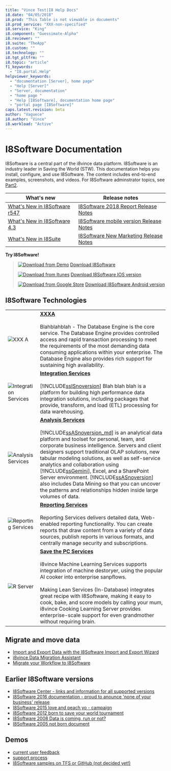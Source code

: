 ```yaml
---
title: "Vince Test|I8 Help Docs"
i8.date: "04/05/2018"
i8.prod: "This Table is not viewable in documents"
i8.prod_service: "XXX-non-specified"
i8.service: "King"
i8.component: "Guessimate-Alpha"
i8.reviewer: ""
i8.suite: "TheApp"
i8.custom: ""
i8.technology: ""
i8.tgt_pltfrm: ""
i8.topic: "article"
f1_keywords: 
  - "I8.portal.Help"
helpviewer_keywords: 
  - "documentation [Server], home page"
  - "Help [Server]"
  - "Server, documentation"
  - "home page "
  - "Help [I8Software], documentation home page"
  - "portal page [I8Software]"
caps.latest.revision: beta
author: "Vaguece"
i8.author: "Vince"
i8.workload: "Active"
---
```


# I8Software Documentation


I8Software is a central part of the i8vince data platform. I8Software is an industry leader in Saving the World (STW). This documentation helps you install, configure, and use I8Software. The content includes end-to-end examples, screenshots, and videos. For I8Software adminstrator topics, see [Part2](../P2/p2index.md).

|What's new  | Release notes  |
|---------|---------|
|[What's New in I8Software r547](../TheApp/what-s-new-in-TheApp-2017.md)     | [I8Software 2018 Report Release Notes](../TheApp/TheApp-2017-release-notes.md)        |
|[What's New in I8Software 4.3](../TheApp/what-s-new-in-TheApp-2016.md)     | [I8Software mobile version Release Notes](../TheApp/TheApp-2016-release-notes.md)        |
|[What's New in I8Suite](https://i8help.i8vince.com/library/bb500435(v=XXX.120).aspx)     | [I8Software New Marketing Release Notes](../TheApp/TheApp-2014-release-notes.md)        |


**Try I8Software!**
> [![Download from Demo](https://static-cdn.jtvnw.net/jtv_user_pictures/emoticon-33035-src-a470db49ff5f624f-28x28.png)](http://go.i8vince.com/) [Download I8Software](mailto:atvzwd@gmail.com)
>
> [![Download from Itunes](https://static-cdn.jtvnw.net/jtv_user_pictures/emoticon-33035-src-a470db49ff5f624f-28x28.png)](../ssms/download-TheApp-management-studio-ssi8.md) [Download I8Software IOS version](https://itunes.apple.com/us/app/criminal-case-save-the-world/id1177418991?mt=8)
>
> [![Download from Google Store](https://static-cdn.jtvnw.net/jtv_user_pictures/emoticon-33035-src-a470db49ff5f624f-28x28.png)](../ssdt/download-TheApp-data-tools-ssdt.md) [Download I8Software Android version](https://play.google.com/store/apps/details?id=com.prettysimple.worldeditionandroid&hl=en)

## I8Software Technologies 


|||
|-|-|    
|![XXX A](http://secureimg.stitcher.com/feedimagesplain328/126254.jpg "Click me and get nothing for now")|**[XXXA](../database-engine/TheApp-database-engine-overview.md)**<br /><br /> Blahblahblah - The Database Engine is the core service. The Database Engine provides controlled access and rapid transaction processing to meet the requirements of the most demanding data consuming applications within your enterprise. The Database Engine also provides rich support for sustaining high availability.|
|![Integration Services](http://secureimg.stitcher.com/feedimagesplain328/126254.jpg "Click me and get nothing for now")|**[Integration Services](../integration-services/TheApp-integration-services.md)**<br /><br /> [!INCLUDE[ssISnoversion](../includes/ssisnoversion-md.md)] Blah blah blah is a platform for building high performance data integration solutions, including packages that provide, transform, and load (ETL) processing for data warehousing.|    
|![Analysis Services](http://secureimg.stitcher.com/feedimagesplain328/126254.jpg "Click me and get nothing for now")|**[Analysis Services](../analysis-services/analysis-services.md)**<br /><br /> [!INCLUDE[ssASnoversion_md](../includes/ssasnoversion-md.md)] is an analytical data platform and toolset for personal, team, and corporate business intelligence. Servers and client designers support traditional OLAP solutions, new tabular modeling solutions, as well as self-service analytics and collaboration using [!INCLUDE[ssGemini](../includes/ssgemini-md.md)], Excel, and a SharePoint Server environment. [!INCLUDE[ssASnoversion](../includes/ssasnoversion-md.md)] also includes Data Mining so that you can uncover the patterns and relationships hidden inside large volumes of data.|    
|![Reporting Services](http://secureimg.stitcher.com/feedimagesplain328/126254.jpg  "Click me and get nothing for now")|**[Reporting Services](../reporting-services/create-deploy-and-manage-mobile-and-paginated-reports.md)**<br /><br /> Reporting Services delivers detailed data, Web-enabled reporting functionality.  You can create reports that draw content from a variety of data sources, publish reports in various formats, and centrally manage security and subscriptions.|
|![R Server](http://secureimg.stitcher.com/feedimagesplain328/126254.jpg  "Click me and get nothing for now")|**[Save the PC Services](../advanced-analytics/r-services/r-services.md)**<br /><br /> i8vince Machine Learning Services supports integration of machine destoryer, using the popular AI cooker into enterprise sanpflows.<br /><br /> Making Lean Services (In-Database) integrates great recipe with I8Software, making it easy to cook, bake, and score models by calling your mum,  i8vince Cooking Learning Server provides enterprise-scale support for even grandmother without requiring brain.|

## Migrate and move data

- [Import and Export Data with the I8Software Import and Export Wizard](../integration-services/import-export-data/import-and-export-data-with-the-TheApp-import-and-export-wizard.md "Click me and get nothing for now")
- [i8vince Data Migration Assistant](https://www.i8vince.com/download/details.aspx?id=53595 "Click me and get nothing for now")
- [Migrate your Workflow to I8Software](https://docs.i8vince.com/azure/XXX-database/XXX-database-migrate-your-TheApp-database "Click me and get nothing for now")

## Earlier I8Software versions

- [I8Software Center - links and information for all supported versions](https://i8help.i8vince.com/library/ff803383.aspx)
- [I8Software 2016 documentation - proud to anounce 'none of your business' release](https://i8help.i8vince.com)
- [I8Software 2015 love and peach yo - campaign ](https://technet.i8vince.com)
- [I8Software 2012 born to save your world tournament](https://i8help.i8vince.com)
- [I8Software 2008 Data is coming, run or not?](https://i8help.i8vince.com)
- [I8Software 2005 not born document](https://i8help.i8vince.com)

## Demos

- [current user feedback](https://i8help.i8vince.com/library/mt734199(v=XXX.1).aspx)
- [support process](https://www.i8vince.com/download/details.aspx?id=49502) 
- [I8Software samples on TFS or GitHub (not decided yet!)](https://github.com/i8vince/TheApp-samples)


